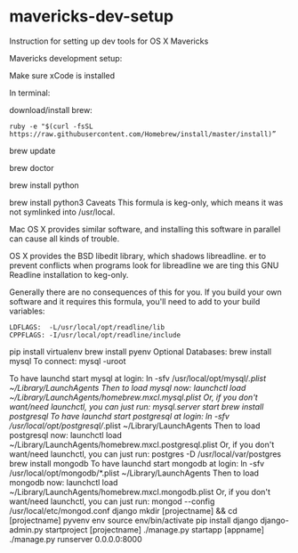 mavericks-dev-setup
===================

Instruction for setting up dev tools for OS X Mavericks

Mavericks development setup:

Make sure xCode is installed

In terminal:

download/install brew:

    ruby -e "$(curl -fsSL https://raw.githubusercontent.com/Homebrew/install/master/install)”



brew update

brew doctor

brew install python

brew install python3
Caveats
This formula is keg-only, which means it was not symlinked into /usr/local.

Mac OS X provides similar software, and installing this software in
parallel can cause all kinds of trouble.

OS X provides the BSD libedit library, which shadows libreadline.
er to prevent conflicts when programs look for libreadline we are
ting this GNU Readline installation to keg-only.

Generally there are no consequences of this for you. If you build your
own software and it requires this formula, you'll need to add to your
build variables:

    LDFLAGS:  -L/usr/local/opt/readline/lib
    CPPFLAGS: -I/usr/local/opt/readline/include
pip install virtualenv
brew install pyenv
Optional Databases:
brew install mysql
To connect:
    mysql -uroot

To have launchd start mysql at login:
    ln -sfv /usr/local/opt/mysql/*.plist ~/Library/LaunchAgents
Then to load mysql now:
    launchctl load ~/Library/LaunchAgents/homebrew.mxcl.mysql.plist
Or, if you don't want/need launchctl, you can just run:
    mysql.server start
brew install postgresql
To have launchd start postgresql at login:
    ln -sfv /usr/local/opt/postgresql/*.plist ~/Library/LaunchAgents
Then to load postgresql now:
    launchctl load ~/Library/LaunchAgents/homebrew.mxcl.postgresql.plist
Or, if you don't want/need launchctl, you can just run:
    postgres -D /usr/local/var/postgres
brew install mongodb
To have launchd start mongodb at login:
    ln -sfv /usr/local/opt/mongodb/*.plist ~/Library/LaunchAgents
Then to load mongodb now:
    launchctl load ~/Library/LaunchAgents/homebrew.mxcl.mongodb.plist
Or, if you don't want/need launchctl, you can just run:
    mongod --config /usr/local/etc/mongod.conf
django
mkdir [projectname]
 && cd [projectname]
pyvenv env
source env/bin/activate
pip install django
django-admin.py startproject [projectname]
./manage.py startapp [appname]
./manage.py runserver 0.0.0.0:8000








